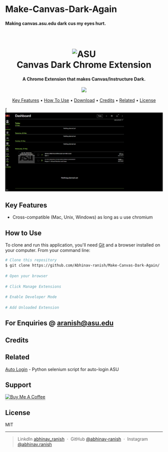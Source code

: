 # Make-Canvas-Dark-Again



#### Making canvas.asu.edu dark cus my eyes hurt. 

<h1 align="center">
  <br>
  <a><img src="https://raw.githubusercontent.com/Abhinav-ranish/ASU-Autologin/main/asu.ico" alt="ASU" width="200"></a>
  <br>
  Canvas Dark Chrome Extension
  <br>
</h1>

<h4 align="center">A Chrome Extension that makes Canvas/Instructure Dark.</h4>

<p align="center">
  <a href="https://www.paypal.me/aranish911">
    <img src="https://img.shields.io/badge/$-donate-ff69b4.svg?maxAge=2592000&amp;style=flat">
  </a>
</p>

<p align="center">
  <a href="#key-features">Key Features</a> •
  <a href="#how-to-use">How To Use</a> •
  <a href="#download">Download</a> •
  <a href="#credits">Credits</a> •
  <a href="#related">Related</a> •
  <a href="#license">License</a>
</p>

[![screenshot](https://github.com/Abhinav-ranish/Make-Canvas-Dark-Again/blob/main/pics/proofofconcept.png)

## Key Features
* Cross-compatible (Mac, Unix, Windows) as long as u use chromium 

## How to Use
To clone and run this application, you'll need [Git](https://git-scm.com) and a browser installed on your computer. From your command line:

```bash
# Clone this repository
$ git clone https://github.com/Abhinav-ranish/Make-Canvas-Dark-Again/

# Open your browser

# Click Manage Extensions

# Enable Developer Mode

# Add Unloaded Extension
```



## For Enquiries @ aranish@asu.edu 


## Credits



## Related

[Auto Login](https://github.com/Abhinav-ranish/ASU-Autologin) - Python selenium script for auto-login ASU

## Support

<a href="https://paypal.me/aranish911" target="_blank"><img src="https://www.buymeacoffee.com/assets/img/custom_images/purple_img.png" alt="Buy Me A Coffee" style="height: 41px !important;width: 174px !important;box-shadow: 0px 3px 2px 0px rgba(190, 190, 190, 0.5) !important;-webkit-box-shadow: 0px 3px 2px 0px rgba(190, 190, 190, 0.5) !important;" ></a>


## License

MIT

---

> LinkdIn [abhinav_ranish](https://www.linkedin.com/in/abhinavranish/) &nbsp;&middot;&nbsp;
> GitHub [@abhinav-ranish](https://github.com/abhinav-ranish) &nbsp;&middot;&nbsp;
> Instagram [@abhinav.ranish](https://instagram.com/abhinav.ranish)


